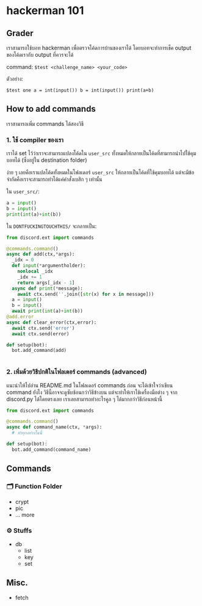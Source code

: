 # hackerman 101

## Grader

เราสามารถใช้บอท hackerman เพื่อตรวจโค้ดการบ้านของเราได้ โดยบอทจะทำการเช็ค output ของโค้ดเรากับ output ที่ควรจะได้

command: `$test <challenge_name> <your_code>`

ตัวอย่าง:

`$test one a = int(input())
b = int(input())
print(a+b)`

## How to add commands

เราสามารถเพิ่ม commands ได้สองวิธี

### 1. ใช้ compiler ของเรา

เราได้ set ไว้ว่าเราจะสามารถแปลงโค้ดใน `user_src` ทั้งหมดให้กลายเป็นโค้ดที่สามารถนำไปใช้คุมบอทได้ (ซึ่งอยู่ใน destination folder)

ง่าย ๆ เลยคือเราแปลโค้ดทั้งหมดในโฟลเดอร์ `user_src` ให้กลายเป็นโค้ดที่ใช้คุมบอทได้ แต่จะมีข้อจำกัดคือเราจะสามารถทำได้แค่คำสั่งเบสิก ๆ เท่านั้น

ใน `user_src/`:

```python
a = input()
b = input()
print(int(a)+int(b))
```

ใน `DONTFUCKINGTOUCHTHIS/` จะกลายเป็น:

```python
from discord.ext import commands

@commands.command()
async def add(ctx,*args):
  _idx = 0
  def input(*argumentholder):
    nonlocal _idx
    _idx += 1
    return args[_idx - 1]
  async def print(*message):
    await ctx.send(''.join([str(x) for x in message]))
  a = input()
  b = input()
  await print(int(a)+int(b))
@add.error
async def clear_error(ctx,error):
  await ctx.send('error')
  await ctx.send(error)

def setup(bot):
  bot.add_command(add)
  
```

### 2. เพิ่มด้วยวิธีปกติในโฟลเดอร์ commands (advanced)

แนะนำให้ไปอ่าน README.md ในโฟลเดอร์ commands ก่อน จะได้เข้าใจว่าเขียน command ยังไง วิธีนี้อาจจะดูซับซ้อนกว่าวิธีข้างบน แต่จะทำให้เราใช้เครื่องมือต่าง ๆ จาก discord.py ได้โดยตรงเลย เราเลยสามารถทำอะไรคูล ๆ ได้มากกว่าวิธีก่อนหน้านี้

```python
from discord.ext import commands

@commands.command()
async def command_name(ctx, *args):
  # ทำทุกอย่างในนี้

def setup(bot):
  bot.add_command(command_name)
```


## Commands

### 🗂 Function Folder
- crypt
- pic
- ... more

### ⚙️ Stuffs
- db
  - list
  - key
  - set

## Misc.
- fetch